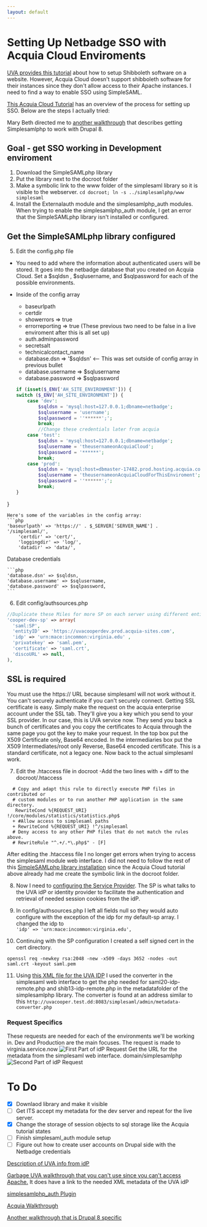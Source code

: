 ```yaml
---
layout: default
---
```


# Setting Up Netbadge SSO with Acquia Cloud Enviroments

[UVA provides this tutorial](http://its.virginia.edu/netbadge/unixdevelopers.html) about how to setup Shibboleth software on a website. However, Acquia Cloud doesn't support shibboleth software for their instances since they don't allow access to their Apache instances. I need to find a way to enable SSO using SimpleSAML.

[This Acquia Cloud  Tutorial](https://docs.acquia.com/articles/using-simplesamlphp-acquia-cloud-site) has an overview of the process for setting up SSO. Below are the steps I actually tried:

Mary Beth directed me to [another walkthrough](http://valuebound.com/resources/blog/how-to-configure-single-sign-on-across-multiple-drupal-8-platforms-or-websites) that describes getting Simplesamlphp to work with Drupal 8.

## Goal - get SSO working in Development enviroment

1. Download the SimpleSAMLphp library
2. Put the library next to the docroot folder
3. Make a symbolic link to the www folder of the simplesaml library so it is visible to the webserver.
`cd docroot; ln -s ../simplesamlphp/www simplesaml`
4. Install the Externalauth module and the simplesamlphp_auth modules. When trying to enable the simplesamlphp_auth module, I get an error that the SimpleSAMLphp library isn't installed or configured.
## Get the SimpleSAMLphp library configured
5. Edit the config.php file
 - You need to add where the information about authenticated users will be stored. It goes into the netbadge database that you created on Acquia Cloud. Set a $sqldsn , $sqlusername, and $sqlpassword for each of the possible environments.
 - Inside of the config array
    - baseurlpath
    - certdir
    - showerrors => true
    - errorreporting => true
    (These previous two need to be false in a live enviroment after this is all set up)
    - auth.adminpassword
    - secretsalt
    - technicalcontact_name
    - database.dsn => '$sqldsn'  <-- This was set outside of config array in previous bullet
    - database.username => $sqlusername
    - database.password => $sqlpassword

    ```php
    if (isset($_ENV['AH_SITE_ENVIRONMENT'])) {
    switch ($_ENV['AH_SITE_ENVIRONMENT']) {
        case 'dev':
            $sqldsn = 'mysql:host=127.0.0.1;dbname=netbadge';
            $sqlusername = 'username';
            $sqlpassword = ''******';';
            break;
            //Change these credentials later from acquia
        case 'test':
            $sqldsn = 'mysql:host=127.0.0.1;dbname=netbadge';
            $sqlusername = 'theusernameonAcquiaCloud';
            $sqlpassword = '******';
            break;
        case 'prod':
            $sqldsn = 'mysql:host=dbmaster-17482.prod.hosting.acquia.com;dbname=netbadge';
            $sqlusername = 'theusernameonAcquiaCloudForThisEnviroment';
            $sqlpassword = ''******';';
            break;
    }
}
```
Here's some of the variables in the config array:
```php    
'baseurlpath' => 'https://' . $_SERVER['SERVER_NAME'] . '/simplesaml/',
    'certdir' => 'cert/',
    'loggingdir' => 'log/',
    'datadir' => 'data/',
```

   Database credentials

    ```php
    'database.dsn' => $sqldsn,
    'database.username' => $sqlusername,
    'database.password' => $sqlpassword,
    ```

 6. Edit config/authsources.php
  ```php
  //Duplicate these Miles for more SP on each server using different entity ID
  'cooper-dev-sp' => array(
    'saml:SP',
    'entityID' => 'https://uvacooperdev.prod.acquia-sites.com',
    'idp' => 'urn:mace:incommon:virginia.edu' ,
    'privatekey' => 'saml.pem',
    'certificate' => 'saml.crt',
    'discoURL' => null,
),
```
## SSL is required
You must use the https:// URL because simplesaml will not work without it. You can't securely authenticate if you can't securely connect. Getting  SSL certificate is easy. Simply make the request on the acquia enterprise account under the SSL tab. They'll give you a key which you send to your SSL provider. In our case, this is UVA service now. They send you back a bunch of certificates and you copy the certificates to Acquia through the same page you got the key to make your request. In the top box put the X509 Certificate only, Base64 encoded. In the intermediaries box put the X509 Intermediates/root only Reverse, Base64 encoded certificate. This is a standard certificate, not a legacy one. Now back to the actual simplesaml work.  

 7. Edit the .htaccess file in docroot
  -Add the two lines with + diff to the docroot/.htaccess
```
  # Copy and adapt this rule to directly execute PHP files in contributed or
  # custom modules or to run another PHP application in the same directory.
   RewriteCond %{REQUEST_URI} !/core/modules/statistics/statistics.php$
  + #Allow access to simplesaml paths
  + RewriteCond %{REQUEST_URI} !^/simplesaml
  # Deny access to any other PHP files that do not match the rules above.
  # RewriteRule "^.+/.*\.php$" - [F]
```
After editing the .htaccess file I no longer get errors when trying to access the simplesaml module web interface.
I did not need to follow the rest of this [SimpleSAMLphp library installation](https://simplesamlphp.org/docs/stable/simplesamlphp-install) since the Acquia Cloud tutorial above already had me create the symbolic link in the docroot folder.

8. Now I need to [configuring the Service Provider](https://simplesamlphp.org/docs/stable/simplesamlphp-sp). The SP  is what talks to the UVA idP or identity provider to facilitate the authentication and retrieval of needed session cookies from the idP.

9. In config/authsources.php I left all fields null so they would auto configure with the exception of the idp for my default-sp array. I changed the idp to  
`'idp' => 'urn:mace:incommon:virginia.edu',`

10. Continuing with the SP configuration I created a self signed cert in the cert directory.
```
openssl req -newkey rsa:2048 -new -x509 -days 3652 -nodes -out saml.crt -keyout saml.pem
```

11. Using [this XML file for the UVA IDP](https://shibidp.its.virginia.edu/shibboleth/uva-idp-metadata.xml) I used the converter in the simplesaml web interface to get the php needed for saml20-idp-remote.php and shib13-idp-remote.php in the metadatafolder of the simplesamlphp library. The converter is found at an address similar to this `http://uvacooper.test.dd:8083/simplesaml/admin/metadata-converter.php`

### Request Specifics
These requests are needed for each of the environments we'll be working in. Dev and Production are the main focuses. The request is made to virginia.service.now
![First Part of idP Request](../../assets/images/idP_request0.png)
Get the URL for the metadata from the simplesaml web interface. domain/simplesamlphp
![Second Part of idP Request](../../assets/images/idP_request.png)


# To Do
- [x] Downlaod library and make it visible
- [ ] Get ITS accept my metadata for the dev server and repeat for the live server.
- [x] Change the storage of session objects to sql storage like the Acquia tutorial states
- [ ] Finish simplesaml_auth module setup
- [ ] Figure out how to create user accounts on Drupal side with the Netbadge credentials

[Description of UVA info from idP ](http://its.virginia.edu/netbadge/defaultpolicy.html)

[Garbage UVA walkthrough that you can't use since you can't access Apache.](http://its.virginia.edu/netbadge/unixdevelopers.html) It does have a link to the needed XML metadata of the UVA idP

[simplesamlphp_auth Plugin](https://www.drupal.org/project/simplesamlphp_auth)

[Acquia Walkthrough](https://docs.acquia.com/articles/using-simplesamlphp-acquia-cloud-site)

[Another walkthrough that is Drupal 8 specific](http://valuebound.com/resources/blog/how-to-configure-single-sign-on-across-multiple-drupal-8-platforms-or-websites)
